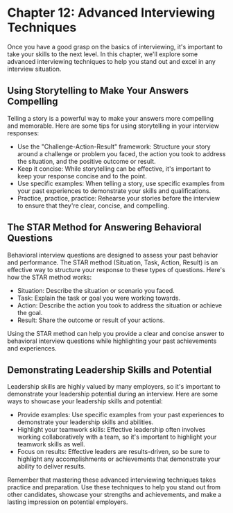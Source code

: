 Chapter 12: Advanced Interviewing Techniques
============================================

Once you have a good grasp on the basics of interviewing, it's important to take your skills to the next level. In this chapter, we'll explore some advanced interviewing techniques to help you stand out and excel in any interview situation.

Using Storytelling to Make Your Answers Compelling
--------------------------------------------------

Telling a story is a powerful way to make your answers more compelling and memorable. Here are some tips for using storytelling in your interview responses:

* Use the "Challenge-Action-Result" framework: Structure your story around a challenge or problem you faced, the action you took to address the situation, and the positive outcome or result.
* Keep it concise: While storytelling can be effective, it's important to keep your response concise and to the point.
* Use specific examples: When telling a story, use specific examples from your past experiences to demonstrate your skills and qualifications.
* Practice, practice, practice: Rehearse your stories before the interview to ensure that they're clear, concise, and compelling.

The STAR Method for Answering Behavioral Questions
--------------------------------------------------

Behavioral interview questions are designed to assess your past behavior and performance. The STAR method (Situation, Task, Action, Result) is an effective way to structure your response to these types of questions. Here's how the STAR method works:

* Situation: Describe the situation or scenario you faced.
* Task: Explain the task or goal you were working towards.
* Action: Describe the action you took to address the situation or achieve the goal.
* Result: Share the outcome or result of your actions.

Using the STAR method can help you provide a clear and concise answer to behavioral interview questions while highlighting your past achievements and experiences.

Demonstrating Leadership Skills and Potential
---------------------------------------------

Leadership skills are highly valued by many employers, so it's important to demonstrate your leadership potential during an interview. Here are some ways to showcase your leadership skills and potential:

* Provide examples: Use specific examples from your past experiences to demonstrate your leadership skills and abilities.
* Highlight your teamwork skills: Effective leadership often involves working collaboratively with a team, so it's important to highlight your teamwork skills as well.
* Focus on results: Effective leaders are results-driven, so be sure to highlight any accomplishments or achievements that demonstrate your ability to deliver results.

Remember that mastering these advanced interviewing techniques takes practice and preparation. Use these techniques to help you stand out from other candidates, showcase your strengths and achievements, and make a lasting impression on potential employers.
